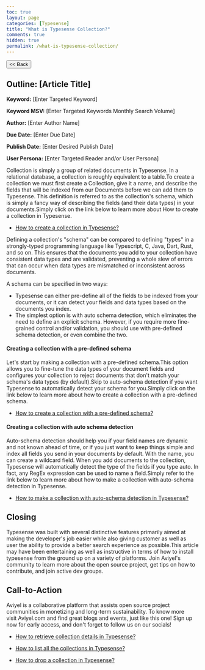 ```yaml
---
toc: true
layout: page
categories: [Typesense]
title: "What is Typesense Collection?"
comments: true
hidden: true
permalink: /what-is-typesense-collection/
---
```


<button class="back-button" onclick="window.history.back()"><< Back</button>

## Outline: [Article Title]

**Keyword:** [Enter Targeted Keyword]

**Keyword MSV:** [Enter Targeted Keywords Monthly Search Volume]

**Author:** [Enter Author Name]

**Due Date:** [Enter Due Date]

**Publish Date:** [Enter Desired Publish Date]

**User Persona:** [Enter Targeted Reader and/or User Persona]

Collection is simply a group of related documents in Typesense. In a relational database, a collection is roughly equivalent to a table.To create a collection we must first create a Collection, give it a name, and describe the fields that will be indexed from our Documents before we can add them to Typesense. This definition is referred to as the collection's schema, which is simply a fancy way of describing the fields (and their data types) in your documents.Simply click on the link below to learn more about How to create a collection in Typesense.

- [How to create a collection in Typesense?](https://aviyelverse.github.io/Aviyel-Blogs-Review/how-to-create-typesense-collection/)

Defining a collection's "schema" can be compared to defining "types" in a strongly-typed programming language like Typescript, C, Java, Dart, Rust, and so on. This ensures that the documents you add to your collection have consistent data types and are validated, preventing a whole slew of errors that can occur when data types are mismatched or inconsistent across documents.

A schema can be specified in two ways:

- Typesense can either pre-define all of the fields to be indexed from your documents, or it can detect your fields and data types based on the documents you index.
- The simplest option is with auto schema detection, which eliminates the need to define an explicit schema. However, if you require more fine-grained control and/or validation, you should use with pre-defined schema detection, or even combine the two.

#### Creating a collection with a pre-defined schema

Let's start by making a collection with a pre-defined schema.This option allows you to fine-tune the data types of your document fields and configures your collection to reject documents that don't match your schema's data types (by default).Skip to auto-schema detection if you want Typesense to automatically detect your schema for you.Simply click on the link below to learn more about how to create a collection with a pre-defined schema.

- [How to create a collection with a pre-defined schema?](https://aviyelverse.github.io/Aviyel-Blogs-Review/how-to-make-collection-with-predefined-schema-typesense/)

#### Creating a collection with auto schema detection

Auto-schema detection should help you if your field names are dynamic and not known ahead of time, or if you just want to keep things simple and index all fields you send in your documents by default. With the name, you can create a wildcard field. When you add documents to the collection, Typesense will automatically detect the type of the fields if you type auto. In fact, any RegEx expression can be used to name a field.Simply refer to the link below to learn more about how to make a collection with auto-schema detection in Typesense.

- [How to make a collection with auto-schema detection in Typesense?](https://aviyelverse.github.io/Aviyel-Blogs-Review/how-to-make-collection-with-auto-schema-typesense/)

## Closing

Typesense was built with several distinctive features primarily aimed at making the developer's job easier while also giving customer as well as user the ability to provide a better search experience as possible.This article may have been entertaining as well as instructive in terms of how to install typesense from the ground up on a variety of platforms. Join Aviyel's community to learn more about the open source project, get tips on how to contribute, and join active dev groups.

## Call-to-Action

Aviyel is a collaborative platform that assists open source project communities in monetizing and long-term sustainability. To know more visit Aviyel.com and find great blogs and events, just like this one! Sign up now for early access, and don't forget to follow us on our socials!

<ul>
<li><p><a href="https://aviyelverse.github.io/Aviyel-Blogs-Review/how-to-retrieve-collection-details-typesense/">How to retrieve collection details in Typesense?</a><p>
<li><p><a href="https://aviyelverse.github.io/Aviyel-Blogs-Review/how-to-list-all-collection-details-typesense/"> How to list all the collections in Typesense?</a><p>
<li><p><a href="https://aviyelverse.github.io/Aviyel-Blogs-Review/how-to-drop-collection-typesense/">How to drop a collection in Typesense?</a><p>
<br>

